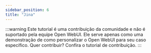 ```yaml
---
sidebar_position: 6
title: "Jina"
---
```


:::warning
Este tutorial é uma contribuição da comunidade e não é suportado pela equipe Open WebUI. Ele serve apenas como uma demonstração de como personalizar o Open WebUI para seu caso específico. Quer contribuir? Confira o tutorial de contribuição.
:::
